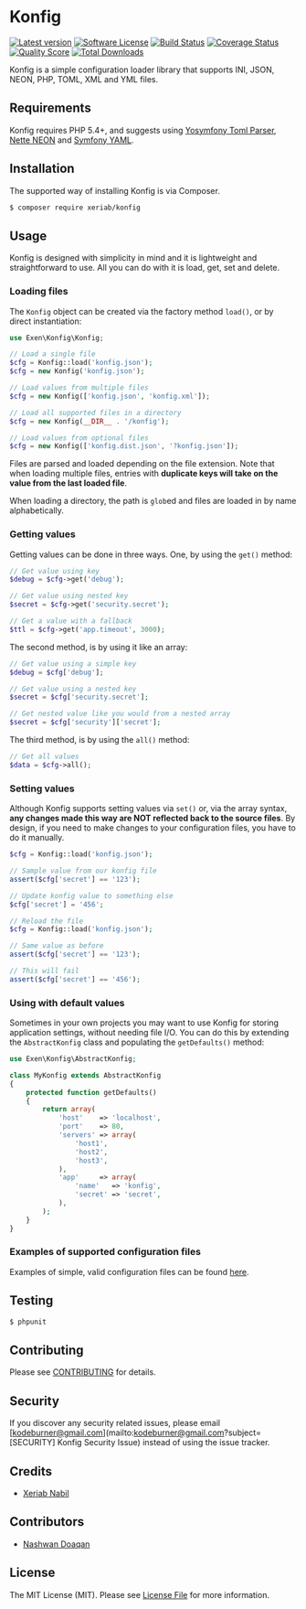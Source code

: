 # Konfig

[![Latest version][ico-version]][link-packagist]
[![Software License][ico-license]][link-license]
[![Build Status][ico-travis]][link-travis]
[![Coverage Status][ico-scrutinizer]][link-scrutinizer]
[![Quality Score][ico-code-quality]][link-code-quality]
[![Total Downloads][ico-downloads]][link-downloads]

Konfig is a simple configuration loader library that supports INI, JSON, NEON, PHP, TOML, XML
and YML files.

## Requirements

Konfig requires PHP 5.4+, and suggests using [Yosymfony Toml Parser](https://github.com/yosymfony/Toml), [Nette NEON](https://github.com/nette/neon) and [Symfony YAML](https://github.com/symfony/Yaml).

## Installation

The supported way of installing Konfig is via Composer.

```sh
$ composer require xeriab/konfig
```

## Usage

Konfig is designed with simplicity in mind and it is lightweight and straightforward to use. All you can do with
it is load, get, set and delete.

### Loading files

The `Konfig` object can be created via the factory method `load()`, or
by direct instantiation:

```php
use Exen\Konfig\Konfig;

// Load a single file
$cfg = Konfig::load('konfig.json');
$cfg = new Konfig('konfig.json');

// Load values from multiple files
$cfg = new Konfig(['konfig.json', 'konfig.xml']);

// Load all supported files in a directory
$cfg = new Konfig(__DIR__ . '/konfig');

// Load values from optional files
$cfg = new Konfig(['konfig.dist.json', '?konfig.json']);
```

Files are parsed and loaded depending on the file extension. Note that when
loading multiple files, entries with **duplicate keys will take on the value
from the last loaded file**.

When loading a directory, the path is `glob`ed and files are loaded in by
name alphabetically.

### Getting values

Getting values can be done in three ways. One, by using the `get()` method:

```php
// Get value using key
$debug = $cfg->get('debug');

// Get value using nested key
$secret = $cfg->get('security.secret');

// Get a value with a fallback
$ttl = $cfg->get('app.timeout', 3000);
```

The second method, is by using it like an array:

```php
// Get value using a simple key
$debug = $cfg['debug'];

// Get value using a nested key
$secret = $cfg['security.secret'];

// Get nested value like you would from a nested array
$secret = $cfg['security']['secret'];
```

The third method, is by using the `all()` method:

```php
// Get all values
$data = $cfg->all();
```

### Setting values

Although Konfig supports setting values via `set()` or, via the
array syntax, **any changes made this way are NOT reflected back to the
source files**. By design, if you need to make changes to your
configuration files, you have to do it manually.

```php
$cfg = Konfig::load('konfig.json');

// Sample value from our konfig file
assert($cfg['secret'] == '123');

// Update konfig value to something else
$cfg['secret'] = '456';

// Reload the file
$cfg = Konfig::load('konfig.json');

// Same value as before
assert($cfg['secret'] == '123');

// This will fail
assert($cfg['secret'] == '456');
```

### Using with default values

Sometimes in your own projects you may want to use Konfig for storing
application settings, without needing file I/O. You can do this by extending
the `AbstractKonfig` class and populating the `getDefaults()` method:

```php
use Exen\Konfig\AbstractKonfig;

class MyKonfig extends AbstractKonfig
{
    protected function getDefaults()
    {
        return array(
            'host'    => 'localhost',
            'port'    => 80,
            'servers' => array(
                'host1',
                'host2',
                'host3',
            ),
            'app'     => array(
                'name'   => 'konfig',
                'secret' => 'secret',
            ),
        );
    }
}
```

### Examples of supported configuration files

Examples of simple, valid configuration files can be found [here](tests/mocks/pass).


## Testing

``` bash
$ phpunit
```


## Contributing

Please see [CONTRIBUTING](CONTRIBUTING.md) for details.


## Security

If you discover any security related issues, please email [kodeburner@gmail.com](mailto:kodeburner@gmail.com?subject=[SECURITY] Konfig Security Issue) instead of using the issue tracker.


## Credits

- [Xeriab Nabil](https://github.com/xeriab)


## Contributors

- [Nashwan Doaqan](https://github.com/nash-ye)


## License

The MIT License (MIT). Please see [License File](LICENSE.md) for more information.

[ico-version]: https://img.shields.io/packagist/v/xeriab/konfig.svg?style=flat-square
[ico-license]: https://img.shields.io/badge/license-MIT-brightgreen.svg?style=flat-square
[ico-travis]: https://img.shields.io/travis/xeriab/konfig/master.svg?style=flat-square
[ico-scrutinizer]: https://scrutinizer-ci.com/g/xeriab/konfig/badges/coverage.png?b=master
[ico-code-quality]: https://scrutinizer-ci.com/g/xeriab/konfig/badges/quality-score.png?b=master
[ico-downloads]: https://img.shields.io/packagist/dt/xeriab/konfig.svg?style=flat-square

[link-packagist]: https://packagist.org/packages/xeriab/konfig
[link-license]: http://xeriab.mit-license.org
[link-travis]: https://travis-ci.org/xeriab/konfig
[link-scrutinizer]: https://scrutinizer-ci.com/g/xeriab/konfig/code-structure
[link-code-quality]: https://scrutinizer-ci.com/g/xeriab/konfig
[link-downloads]: https://packagist.org/packages/xeriab/konfig
